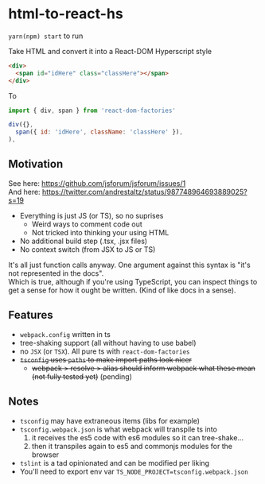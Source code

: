 # html-to-react-hs  
`yarn(npm) start` to run  

Take HTML and convert it into a React-DOM Hyperscript style  

```html
<div>
  <span id="idHere" class="classHere"></span>
</div>
```  
To  
```javascript
import { div, span } from 'react-dom-factories'

div({},
  span({ id: 'idHere', className: 'classHere' }),
),
```  

## Motivation ##
See here: https://github.com/jsforum/jsforum/issues/1  
And here: https://twitter.com/andrestaltz/status/987748964693889025?s=19

- Everything is just JS (or TS), so no suprises  
  - Weird ways to comment code out
  - Not tricked into thinking your using HTML
- No additional build step (.tsx, .jsx files)
- No context switch (from JSX to JS or TS)  

It's all just function calls anyway. One argument against this syntax is "it's not represented in the docs".  
Which is true, although if you're using TypeScript, you can inspect things to get a sense for how it ought be written.
(Kind of like docs in a sense).  

## Features ##  
* `webpack.config` written in ts
* tree-shaking support (all without having to use babel)
* no `JSX` (or `TSX`). All pure ts with `react-dom-factories`
* ~~`tsconfig` uses `paths` to make import paths look nicer~~
  * ~~webpack > resolve > alias should inform webpack what these mean (not fully tested yet)~~ (pending)
  
## Notes ##
* `tsconfig` may have extraneous items (libs for example)
* `tsconfig.webpack.json` is what webpack will transpile ts into
  1. it receives the es5 code with es6 modules so it can tree-shake...
  2. then it transpiles again to es5 and commonjs modules for the browser
* `tslint` is a tad opinionated and can be modified per liking
* You'll need to export env var `TS_NODE_PROJECT=tsconfig.webpack.json`
